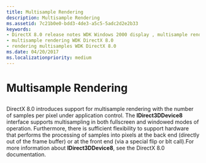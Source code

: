 ```yaml
---
title: Multisample Rendering
description: Multisample Rendering
ms.assetid: 7c21b0e0-bdd3-4de3-a5c5-5adc2d2e2b33
keywords:
- DirectX 8.0 release notes WDK Windows 2000 display , multisample rendering
- multisample rendering WDK DirectX 8.0
- rendering multisamples WDK DirectX 8.0
ms.date: 04/20/2017
ms.localizationpriority: medium
---
```


# Multisample Rendering


## <span id="ddk_multisample_rendering_gg"></span><span id="DDK_MULTISAMPLE_RENDERING_GG"></span>


DirectX 8.0 introduces support for multisample rendering with the number of samples per pixel under application control. The **IDirect3DDevice8** interface supports multisampling in both fullscreen and windowed modes of operation. Furthermore, there is sufficient flexibility to support hardware that performs the processing of samples into pixels at the back end (directly out of the frame buffer) or at the front end (via a special flip or blt call).For more information about **IDirect3DDevice8**, see the DirectX 8.0 documentation.

 

 





